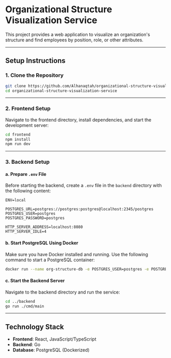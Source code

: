 # Organizational Structure Visualization Service

This project provides a web application to visualize an organization's structure and find employees by position, role, or other attributes.

---

## **Setup Instructions**

### **1. Clone the Repository**
```bash
git clone https://github.com/Alhanaqtah/organizational-structure-visualization-service
cd organizational-structure-visualization-service
```

---

### **2. Frontend Setup**
Navigate to the frontend directory, install dependencies, and start the development server:
```bash
cd frontend
npm install
npm run dev
```

---

### **3. Backend Setup**

#### **a. Prepare `.env` File**
Before starting the backend, create a `.env` file in the `backend` directory with the following content:

```plaintext
ENV=local

POSTGRES_URL=postgres://postgres:postgres@localhost:2345/postgres
POSTGRES_USER=postgres
POSTGRES_PASSWORD=postgres

HTTP_SERVER_ADDRESS=localhost:8080
HTTP_SERVER_IDLE=4
```

#### **b. Start PostgreSQL Using Docker**
Make sure you have Docker installed and running. Use the following command to start a PostgreSQL container:
```bash
docker run --name org-structure-db -e POSTGRES_USER=postgres -e POSTGRES_PASSWORD=postgres -p 2345:5432 -d postgres
```

#### **c. Start the Backend Server**
Navigate to the backend directory and run the service:
```bash
cd ../backend
go run ./cmd/main
```

---

## **Technology Stack**
- **Frontend**: React, JavaScript/TypeScript
- **Backend**: Go
- **Database**: PostgreSQL (Dockerized)

